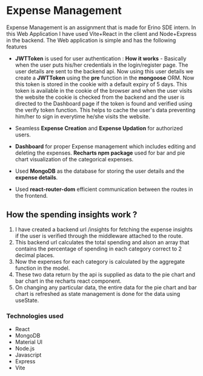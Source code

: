 # Expense Management


Expense Management is an assignment that is made for Erino SDE intern. In this Web Application I have used Vite+React in the client and Node+Express in the backend. The Web application is simple and has the following features

* **JWTToken** is used for user authentication : **How it works** - Basically when the user puts his/her credentials in the login/register page. The user details are sent to the backend api. Now using this user details we create a **JWTToken** using the **pre** function in the **mongoose** ORM. Now this token is stored in the cookie with a default expiry of 5 days. This token is available in the cookie of the browser and when the user visits the website the cookie is checked from the backend and the user is directed to the Dashboard page if the token is found and verified using the verify token function. This helps to cache the user's data preventing him/her to sign in everytime he/she visits the website.

* Seamless **Expense Creation** and **Expense Updation** for authorized users.
 
* **Dashboard** for proper Expense management which includes editing and deleting the expenses. **Recharts npm package** used for bar and pie chart visualization of the categorical expenses.

* Used **MongoDB** as the database for storing the user details and the **expense details**.
  
* Used **react-router-dom** efficient communication between the routes in the frontend.


## How the spending insights work ?

1. I have created a backend url /insights for fetching the expense insights if the user is verified through the middleware attached to the route. 
2. This backend url calculates the total spending and alson an array that contains the percentage of spending in each category correct to 2 decimal places.
3. Now the expenses for each category is calculated by the aggregate function in the model.
4. These two data return by the api is supplied as data to the pie chart and bar chart in the recharts react component.
5. On changing any particular data, the entire data for the pie chart and bar chart is refreshed as state management is done for the data using useState.

### Technologies used
 - React
 - MongoDB
 - Material UI
 - Node.js
 - Javascript
 - Express
 - Vite

